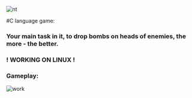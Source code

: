 ![nt](https://i.imgur.com/30SW6iK.png)

#C language game:
### Your main task in it, to drop bombs on heads of enemies, the more - the better.
### ! WORKING ON LINUX !
### Gameplay:

![work](https://im2.ezgif.com/tmp/ezgif-2-2972406ed3.gif)
